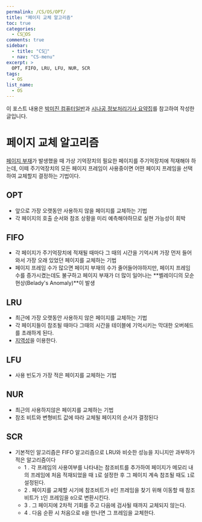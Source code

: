 ```yaml
---
permalink: /CS/OS/OPT/
title: "페이지 교체 알고리즘"
toc: true
categories:
  - CS🐰OS
comments: true
sidebar:
  - title: "CS🐰"
  - nav: "CS-menu"
excerpt: >
  OPT, FIFO, LRU, LFU, NUR, SCR
tags:
  - OS
list_name:
  - OS
---
```

이 포스트 내용은 [박미진 컴퓨터일반](http://www.kyobobook.co.kr/product/detailViewKor.laf?mallGb=KOR&ejkGb=KOR&barcode=9791197154324)과 [시나공 정보처리기사 요약집](#)를 참고하여 작성한 글입니다.

# 페이지 교체 알고리즘
[페이지 부재]({{site.baseurl}}/CS/OS/workingset/)가 발생했을 때 가상 기억장치의 필요한 페이지를 주기억장치에 적재해야 하는데, 이떼 주기억장치의 모든 페이지 프레임이 사용중이면 어떤 페이지 프레임을 선택하여 교체할지 결정하는 기법이다.

## OPT
- 앞으로 가장 오랫동안 사용하지 않을 페이지를 교체하는 기법
- 각 페이지의 호출 순서와 참조 상황을 미리 예측해야하므로 실현 가능성이 희박

## FIFO
- 각 페이지가 주기억장치에 적재될 때마다 그 때의 시간을 기억시켜 가장 먼저 들어와서 가장 오래 있었던 페이지를 교체하는 기법
- 페이지 프레임 수가 많으면 페이지 부재의 수가 줄어들어야하지만, 페이지 프레임 수를 증가시켰는데도 불구하고 페이지 부재가 더 많이 일어나는 **벨레이디의 모순현상(Belady's Anomaly)**이 발생

## LRU
- 최근에 가장 오랫동안 사용하지 않은 페이지를 교체하는 기법
- 각 페이지들이 참조될 때마다 그때의 시간을 테이블에 기억시키는 막대한 오버헤드를 초래하게 된다. 
- [지역성]({{site.baseurl}}/CS/OS/Locality/)을 이용한다.
## LFU
- 사용 빈도가 가장 적은 페이지를 교체하는 기법

## NUR
- 최근의 사용하지않은 페이지를 교체하는 기법
- 참조 비트와 변형비트 값에 따라 교체될 페이지의 순서가 결정된다

## SCR
- 기본적인 알고리즘은 FIFO 알고리즘으로 LRU와 비슷한 성능을 지니지만 과부하가 적은 알고리즘이다
  - 1 . 각 프레임의 사용여부를 나타내는 참조비트를 추가하여 페이지가 메모리 내의 프레임에 처음 적재되었을 때 `1`로 설정한 후 그 페이지 계속 참조될 때도 `1`로 설정된다.
  - 2 . 페이지를 교체할 시기에 참조비트가 `0`인 프레임을 찾기 위해 이동할 때 참조비트가 `1`인 프레임을 `0`으로 변환시킨다.
  - 3 . 그 페이지에 2차적 기회를 주고 다음에 검사될 때까지 교체되지 않는다.
  - 4 . 다음 순환 시 처음으로 `0`을 만나면 그 프레임을 교체한다.



